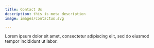 ```yaml
---
title: Contact Us
description: this is meta description
image: images/contactus.svg

---
```

Lorem ipsum dolor sit amet, consectetur adipiscing elit, sed do eiusmod tempor incididunt ut labor.